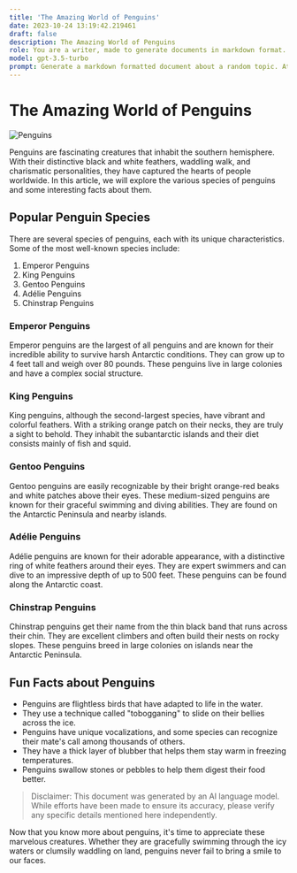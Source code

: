 ```yaml
---
title: 'The Amazing World of Penguins'
date: 2023-10-24 13:19:42.219461
draft: false
description: The Amazing World of Penguins
role: You are a writer, made to generate documents in markdown format. It is very important that all of the documents you generate are in valid markdown format.
model: gpt-3.5-turbo
prompt: Generate a markdown formatted document about a random topic. At the bottom, include a disclaimer explaining that the document was generated by you. The first line of the document should be the title. Make sure that the entire document is in proper markdown format, using a mix of various tags to make the document visually appealing.
---
```


# The Amazing World of Penguins

![Penguins](https://images.unsplash.com/photo-1538214871762-337c894e8452)

Penguins are fascinating creatures that inhabit the southern hemisphere. With their distinctive black and white feathers, waddling walk, and charismatic personalities, they have captured the hearts of people worldwide. In this article, we will explore the various species of penguins and some interesting facts about them.

## Popular Penguin Species

There are several species of penguins, each with its unique characteristics. Some of the most well-known species include:

1. Emperor Penguins
2. King Penguins
3. Gentoo Penguins
4. Adélie Penguins
5. Chinstrap Penguins

### Emperor Penguins

Emperor penguins are the largest of all penguins and are known for their incredible ability to survive harsh Antarctic conditions. They can grow up to 4 feet tall and weigh over 80 pounds. These penguins live in large colonies and have a complex social structure.

### King Penguins

King penguins, although the second-largest species, have vibrant and colorful feathers. With a striking orange patch on their necks, they are truly a sight to behold. They inhabit the subantarctic islands and their diet consists mainly of fish and squid.

### Gentoo Penguins

Gentoo penguins are easily recognizable by their bright orange-red beaks and white patches above their eyes. These medium-sized penguins are known for their graceful swimming and diving abilities. They are found on the Antarctic Peninsula and nearby islands.

### Adélie Penguins

Adélie penguins are known for their adorable appearance, with a distinctive ring of white feathers around their eyes. They are expert swimmers and can dive to an impressive depth of up to 500 feet. These penguins can be found along the Antarctic coast.

### Chinstrap Penguins

Chinstrap penguins get their name from the thin black band that runs across their chin. They are excellent climbers and often build their nests on rocky slopes. These penguins breed in large colonies on islands near the Antarctic Peninsula.

## Fun Facts about Penguins

- Penguins are flightless birds that have adapted to life in the water.
- They use a technique called "tobogganing" to slide on their bellies across the ice.
- Penguins have unique vocalizations, and some species can recognize their mate's call among thousands of others.
- They have a thick layer of blubber that helps them stay warm in freezing temperatures.
- Penguins swallow stones or pebbles to help them digest their food better.

> Disclaimer: This document was generated by an AI language model. While efforts have been made to ensure its accuracy, please verify any specific details mentioned here independently.

Now that you know more about penguins, it's time to appreciate these marvelous creatures. Whether they are gracefully swimming through the icy waters or clumsily waddling on land, penguins never fail to bring a smile to our faces.